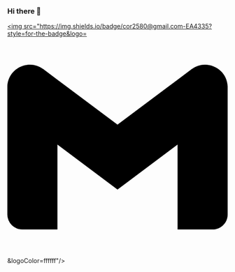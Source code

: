 ### Hi there 👋

<!--
**seongmiin00/seongmiin00** is a ✨ _special_ ✨ repository because its `README.md` (this file) appears on your GitHub profile.

Here are some ideas to get you started:

- 🔭 I’m currently working on ...
- 🌱 I’m currently learning ...
- 👯 I’m looking to collaborate on ...
- 🤔 I’m looking for help with ...
- 💬 Ask me about ...
- 📫 How to reach me: ...
- 😄 Pronouns: ...
- ⚡ Fun fact: ...
-->
<a href="https://mail.google.com/mail/u/0/?tab=rm&ogbl#inbox?compose=DmwnWrRlQqQstVtVpSqFcWzgLrglkpBRksxKbvZWqqgtlsNHrvlHSwnRZvGfcmPxNqBjJlRxLFRQ" target="_blank"><img src="https://img.shields.io/badge/cor2580@gmail.com-EA4335?style=for-the-badge&logo=<svg role="img" viewBox="0 0 24 24" xmlns="http://www.w3.org/2000/svg"><title>Gmail</title><path d="M24 5.457v13.909c0 .904-.732 1.636-1.636 1.636h-3.819V11.73L12 16.64l-6.545-4.91v9.273H1.636A1.636 1.636 0 0 1 0 19.366V5.457c0-2.023 2.309-3.178 3.927-1.964L5.455 4.64 12 9.548l6.545-4.91 1.528-1.145C21.69 2.28 24 3.434 24 5.457z"/></svg>&logoColor=ffffff"/></a>
